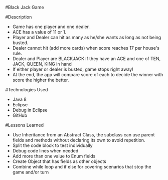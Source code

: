 #Black Jack Game

#Description
 - Game has one player and one dealer.
 - ACE has a value of 11 or 1.
 - Player and Dealer can hit as many as he/she wants as long as not being busted.
 - Dealer cannot hit (add more cards) when score reaches 17 per house's rule.
 - Dealer and Player are BLACKJACK if they have an ACE and one of TEN, JACK, QUEEN, KING in hand
 - If either player or dealer is busted, game stops right away!
 - At the end, the app will compare score of each to decide the winner with score the higher the better.

#Technologies Used
- Java 8
- Eclipse
- Debug in Eclipse
- GitHub

#Lessons Learned
- Use Inheritance from an Abstract Class, the subclass can use parent fields and methods without declaring its own to avoid repetition.
- Split the code block to test individually
- Debug code lines when needed
- Add more than one value to Enum fields
- Create Object that has fields as other objects
- Combine while loop and if else for covering scenarios that stop the game and/or turn
